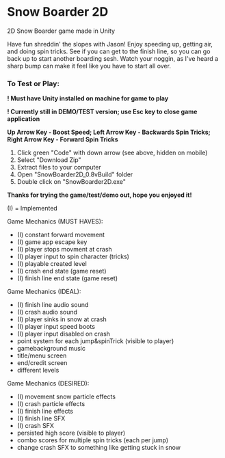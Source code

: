 # Snow Boarder 2D
2D Snow Boarder game made in Unity

Have fun shreddin' the slopes with Jason! Enjoy speeding up, getting air, and doing spin tricks. See if you can get to the finish line, so you can go back up to start another boarding sesh. Watch your noggin, as I've heard a sharp bump can make it feel like you have to start all over. 

### To Test or Play:
  **! Must have Unity installed on machine for game to play**
  
  **! Currently still in DEMO/TEST version; use Esc key to close game application**
  
  **Up Arrow Key - Boost Speed; Left Arrow Key - Backwards Spin Tricks; Right Arrow Key - Forward Spin Tricks**

1. Click green "Code" with down arrow (see above, hidden on mobile) 
2. Select "Download Zip"
3. Extract files to your computer
4. Open "SnowBoarder2D_0.8vBuild" folder
5. Double click on "SnowBoarder2D.exe"

**Thanks for trying the game/test/demo out, hope you enjoyed it!**

(I) = Implemented

Game Mechanics (MUST HAVES):
- (I) constant forward movement
- (I) game app escape key
- (I) player stops movment at crash
- (I) player input to spin character (tricks)
- (I) playable created level
- (I) crash end state (game reset)
- (I) finish line end state (game reset)

Game Mechanics (IDEAL):
- (I) finish line audio sound
- (I) crash audio sound
- (I) player sinks in snow at crash
- (I) player input speed boots
- (I) player input disabled on crash
- point system for each jump&spinTrick (visible to player)
- gamebackground music
- title/menu screen
- end/credit screen
- different levels

Game Mechanics (DESIRED):
- (I) movement snow particle effects
- (I) crash particle effects
- (I) finish line effects
- (I) finish line SFX
- (I) crash SFX
- persisted high score (visible to player) 
- combo scores for multiple spin tricks (each per jump)
- change crash SFX to something like getting stuck in snow


